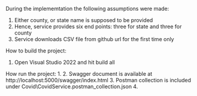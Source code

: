 During the implememtation the following assumptions were made:
1. Either county, or state name is supposed to be provided
2. Hence, service provides six end points: three for state and three for county
3. Service downloads CSV file from github url for the first time only 

How to build the project:
1. Open Visual Studio 2022 and hit build all

How run the project:
1. 
2. Swagger document is available at http://localhost:5000/swagger/index.html
3. Postman collection is included under Covid\CovidService.postman_collection.json
4. 
